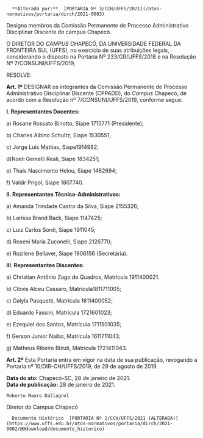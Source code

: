       **Alterada por:**  [PORTARIA Nº 3/CCH/UFFS/2021](/atos-normativos/portaria/dirch/2021-0003) 

   Designa membros da Comissão Permanente de Processo Administrativo Disciplinar Discente do campus Chapecó.  

O DIRETOR DO *CAMPUS* CHAPECÓ, DA UNIVERSIDADE FEDERAL DA FRONTEIRA SUL (UFFS), no exercício de suas atribuições legais, considerando o disposto na Portaria Nº 233/GR/UFFS/2018 e na Resolução Nº 7/CONSUNI/UFFS/2019,  
  
  
RESOLVE:

   
  


 **Art. 1º** DESIGNAR os integrantes da Comissão Permanente de Processo Administrativo Disciplinar Discente (CPPADD), do *Campus* Chapecó, de acordo com a Resolução nº 7/CONSUNI/UFFS/2019, conforme segue:

  

 **I. Representantes Docentes:**

 a) Rosane Rossato Binotto, Siape 1715771 (Presidente);

 b) Charles Albino Schultz, Siape 1530551;

 c) Jorge Luis Mattias, Siape1914982;

 d)Noeli Gemelli Reali, Siape 1834251;

 e) Thais Nascimento Helou, Siape 1482694;

 f) Valdir Prigol, Siape 1807740.

  

 **II. Representantes Técnico-Administrativos:**

 a) Amanda Trindade Castro da Silva, Siape 2155326;

 b) Larissa Brand Back, Siape 1147425;

 c) Luiz Carlos Sordi, Siape 1911045;

 d) Roseni Maria Zuconelli, Siape 2126770;

 e) Rozilene Bellaver, Siape 1906156 (Secretária).

  

 **III. Representantes Discentes:**

 a) Christian Antônio Zago de Quadros, Matrícula 1911400021.

 b) Clóvis Alceu Cassaro, Matrícula1811711005;

 c) Dalyla Pasquetti, Matrícula 1611400052;

 d) Eduardo Fassini, Matrícula 1721601023;

 e) Ezequiel dos Santos, Matrícula 1711501035;

 f) Gerson Junior Naibo, Matrícula 1611711043;

 g) Matheus Ribeiro Bizuti, Matrícula 1721411043.

   
  


 **Art. 2º** Esta Portaria entra em vigor na data de sua publicação, revogando a Portaria nº 10/DIR-CH/UFFS/2019, de 29 de agosto de 2019.

   **Data do ato:** Chapecó-SC, 28 de janeiro de 2021.   
 **Data de publicação:**  28 de janeiro de 2021. 

    Roberto Mauro Dallagnol   
 Diretor do Campus Chapecó 

      Documento Histórico  [PORTARIA Nº 2/CCH/UFFS/2021 (ALTERADA)](https://www.uffs.edu.br/atos-normativos/portaria/dirch/2021-0002/@@download/documento_historico)     
      